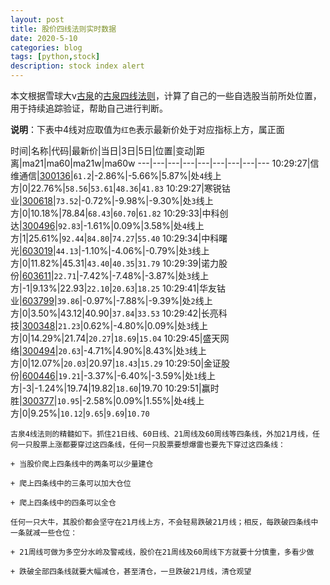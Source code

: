 ```yaml
---
layout: post
title: 股价四线法则实时数据
date: 2020-5-10
categories: blog
tags: [python,stock]
description: stock index alert
---
```



本文根据雪球大v[古泉](https://xueqiu.com/u/7148646888)的[古泉四线法则](https://xueqiu.com/7148646888/130498192)，计算了自己的一些自选股当前所处位置，用于持续追踪验证，帮助自己进行判断。

**说明**：下表中4线对应取值为`红色`表示最新价处于对应指标上方，属正面

时间|名称|代码|最新价|当日|3日|5日|位置|变动|距离|ma21|ma60|ma21w|ma60w
---|---|---|---|---|---|---|---|---
10:29:27|信维通信|[300136](https://xueqiu.com/S/SZ300136)|`61.2`|-2.86%|-5.66%|5.87%|处`4`线上方|0|22.76%|`58.56`|`53.61`|`48.36`|`41.83`
10:29:27|寒锐钴业|[300618](https://xueqiu.com/S/SZ300618)|`73.52`|-0.72%|-9.98%|-9.30%|处`3`线上方|0|10.18%|78.84|`68.43`|`60.70`|`61.82`
10:29:33|中科创达|[300496](https://xueqiu.com/S/SZ300496)|`92.83`|-1.61%|0.09%|3.58%|处`4`线上方|1|25.61%|`92.44`|`84.80`|`74.27`|`55.40`
10:29:34|中科曙光|[603019](https://xueqiu.com/S/SH603019)|`44.13`|-1.10%|-4.06%|-0.79%|处`3`线上方|0|11.82%|45.31|`43.40`|`40.35`|`31.79`
10:29:39|诺力股份|[603611](https://xueqiu.com/S/SH603611)|`22.71`|-7.42%|-7.48%|-3.87%|处`3`线上方|-1|9.13%|22.93|`22.10`|`20.63`|`18.25`
10:29:41|华友钴业|[603799](https://xueqiu.com/S/SH603799)|`39.86`|-0.97%|-7.88%|-9.39%|处`2`线上方|0|3.50%|43.12|40.90|`37.84`|`33.53`
10:29:42|长亮科技|[300348](https://xueqiu.com/S/SZ300348)|`21.23`|0.62%|-4.80%|0.09%|处`3`线上方|0|14.29%|21.74|`20.27`|`18.69`|`15.04`
10:29:45|盛天网络|[300494](https://xueqiu.com/S/SZ300494)|`20.63`|-4.71%|4.90%|8.43%|处`3`线上方|0|12.07%|`20.03`|20.97|`18.43`|`15.29`
10:29:50|金证股份|[600446](https://xueqiu.com/S/SH600446)|`19.21`|-3.37%|-6.40%|-3.59%|处`1`线上方|-3|-1.24%|19.74|19.82|`18.60`|19.70
10:29:51|赢时胜|[300377](https://xueqiu.com/S/SZ300377)|`10.95`|-2.58%|0.09%|1.55%|处`4`线上方|0|9.25%|`10.12`|`9.65`|`9.69`|`10.70`

```
古泉4线法则的精髓如下。抓住21日线、60日线、21周线及60周线等四条线，外加21月线，任何一只股票上涨都要穿过这四条线，任何一只股票要想爆雷也要先下穿过这四条线：

+ 当股价爬上四条线中的两条可以少量建仓

+ 爬上四条线中的三条可以加大仓位

+ 爬上四条线中的四条可以全仓

任何一只大牛，其股价都会坚守在21月线上方，不会轻易跌破21月线；相反，每跌破四条线中一条就减一些仓位：

+ 21周线可做为多空分水岭及警戒线，股价在21周线及60周线下方就要十分慎重，多看少做

+ 跌破全部四条线就要大幅减仓，甚至清仓，一旦跌破21月线，清仓观望
```